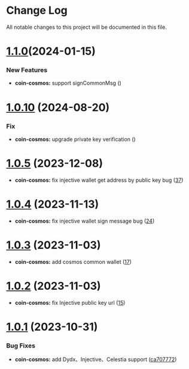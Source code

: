 
# Change Log

All notable changes to this project will be documented in this file.


# [1.1.0](https://github.com/okx/js-wallet-sdk)(2024-01-15)

### New Features

- **coin-cosmos:** support signCommonMsg ([](https://github.com/okx/js-wallet-sdk))

# [1.0.10](https://github.com/okx/js-wallet-sdk) (2024-08-20)

### Fix

- **coin-cosmos:** upgrade private key verification ([](https://github.com/okx/js-wallet-sdk))


# [1.0.5](https://github.com/okx/js-wallet-sdk) (2023-12-08)

- **coin-cosmos:** fix injective wallet get address by public key bug ([37](https://github.com/okx/js-wallet-sdk/pull/37))

# [1.0.4](https://github.com/okx/js-wallet-sdk) (2023-11-13)

- **coin-cosmos:** fix injective wallet sign message bug ([24](https://github.com/okx/js-wallet-sdk/pull/24))

# [1.0.3](https://github.com/okx/js-wallet-sdk) (2023-11-03)

- **coin-cosmos:** add cosmos common wallet ([17](https://github.com/okx/js-wallet-sdk/pull/17))

# [1.0.2](https://github.com/okx/js-wallet-sdk) (2023-11-03)

- **coin-cosmos:** fix Injective public key url ([15](https://github.com/okx/js-wallet-sdk/pull/15))

# [1.0.1](https://github.com/okx/js-wallet-sdk) (2023-10-31)

### Bug Fixes

- **coin-cosmos:** add Dydx、Injective、Celestia support ([ca707772](https://github.com/okx/js-wallet-sdk/commit/ca7077722560cb15aea484ad14f7bdf5b0f12224))


